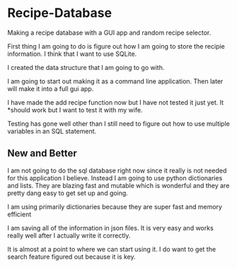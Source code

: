 # Recipe-Database

Making a recipe database with a GUI app and random recipe selector.

First thing I am going to do is figure out how I am going to store the recipie information. I think that I want to use SQLite.

I created the data structure that I am going to go with.

I am going to start out making it as a command line application. Then later will make it into a full gui app.

I have made the add recipe function now but I have not tested it just yet. It \*should work but I want to test it with my wife.

Testing has gone well other than I still need to figure out how to use multiple variables in an SQL statement.

## New and Better

I am not going to do the sql database right now since it really is not needed for this application I believe. Instead I am going to use python dictionaries and lists. They are blazing fast and mutable which is wonderful and they are pretty dang easy to get set up and going.

I am using primarily dictionaries because they are super fast and memory efficient

I am saving all of the information in json files. It is very easy and works really well after I actually write it correctly.

It is almost at a point to where we can start using it. I do want to get the search feature figured out because it is key.

